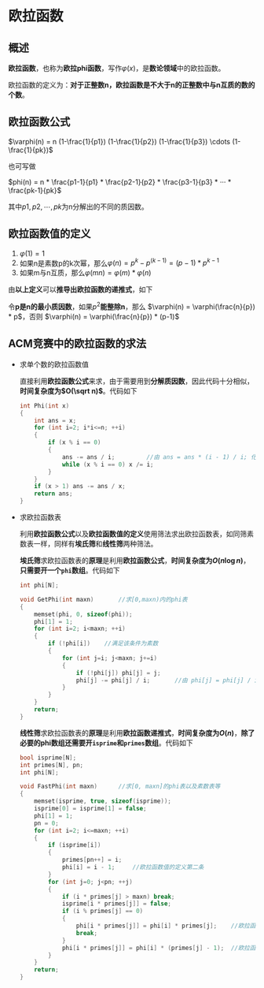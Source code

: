 # 欧拉函数

## 概述

**欧拉函数**，也称为**欧拉phi函数**，写作$\varphi(x)$，是**数论领域**中的欧拉函数。

欧拉函数的定义为：**对于正整数n，欧拉函数是不大于n的正整数中与n互质的数的个数**。

## 欧拉函数公式

$\varphi(n) = n (1-\frac{1}{p1}) (1-\frac{1}{p2}) (1-\frac{1}{p3}) \cdots (1-\frac{1}{pk})$

也可写做

$phi(n) = n * \frac{p1-1}{p1} * \frac{p2-1}{p2} * \frac{p3-1}{p3} * ··· * \frac{pk-1}{pk}$

其中$p1, p2, \cdots , pk$为n分解出的不同的质因数。

## 欧拉函数值的定义

1. $\varphi(1) = 1$
2. 如果n是素数p的k次幂，那么$\varphi(n) = p^k - p^(k-1) = (p-1) * p^{k-1}$
3. 如果m与n互质，那么$\varphi(mn) = \varphi(m) * \varphi(n)$

由**以上定义**可以**推导出欧拉函数的递推式**，如下

令**p是n的最小质因数**，如果$p^2$**能整除n**，那么 $\varphi(n) = \varphi(\frac{n}{p}) * p$，否则 $\varphi(n) = \varphi(\frac{n}{p}) * (p-1)$

## ACM竞赛中的欧拉函数的求法

* 求单个数的欧拉函数值

    直接利用**欧拉函数公式**来求，由于需要用到**分解质因数**，因此代码十分相似，**时间复杂度为$O(\sqrt n)$**。代码如下

    ```cpp
    int Phi(int x)
    {
        int ans = x;
        for (int i=2; i*i<=n; ++i)
        {
            if (x % i == 0)
            {
                ans -= ans / i;         //由 ans = ans * (i - 1) / i; 化简而来
                while (x % i == 0) x /= i;
            }
        }
        if (x > 1) ans -= ans / x;
        return ans;
    }
    ```

* 求欧拉函数表

    利用**欧拉函数公式**以及**欧拉函数值的定义**使用筛法求出欧拉函数表，如同筛素数表一样，同样有**埃氏筛**和**线性筛**两种筛法。

    **埃氏筛**求欧拉函数表的**原理**是利用**欧拉函数公式**，**时间复杂度为$O(n\log n)$**，**只需要开一个`phi`数组**。代码如下

    ```cpp
    int phi[N];

    void GetPhi(int maxn)       //求[0,maxn)内的phi表
    {
        memset(phi, 0, sizeof(phi));
        phi[1] = 1;
        for (int i=2; i<maxn; ++i)
        {
            if (!phi[i])    //满足该条件为素数
            {
                for (int j=i; j<maxn; j+=i)
                {
                    if (!phi[j]) phi[j] = j;
                    phi[j] -= phi[j] / i;       //由 phi[j] = phi[j] / i * (i - 1); 化简而来
                }
            }
        }
        return;
    }
    ```

    **线性筛**求欧拉函数表的**原理**是利用**欧拉函数递推式**，**时间复杂度为$O(n)$**，**除了必要的phi数组还需要开`isprime`和`primes`数组**。代码如下

    ```cpp
    bool isprime[N];
    int primes[N], pn;
    int phi[N];

    void FastPhi(int maxn)      //求[0, maxn]的phi表以及素数表等
    {
        memset(isprime, true, sizeof(isprime));
        isprime[0] = isprime[1] = false;
        phi[1] = 1;
        pn = 0;
        for (int i=2; i<=maxn; ++i)
        {
            if (isprime[i])
            {
                primes[pn++] = i;
                phi[i] = i - 1;     //欧拉函数值的定义第二条
            }
            for (int j=0; j<pn; ++j)
            {
                if (i * primes[j] > maxn) break;
                isprime[i * primes[j]] = false;
                if (i % primes[j] == 0)
                {
                    phi[i * primes[j]] = phi[i] * primes[j];    //欧拉函数递推式
                    break;
                }
                phi[i * primes[j]] = phi[i] * (primes[j] - 1);  //欧拉函数递推式
            }
        }
        return;
    }
    ```
